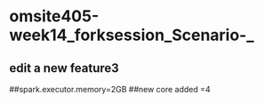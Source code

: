 # omsite405-week14_forksession_Scenario-_
## edit a new feature3
##spark.executor.memory=2GB
##new core added =4